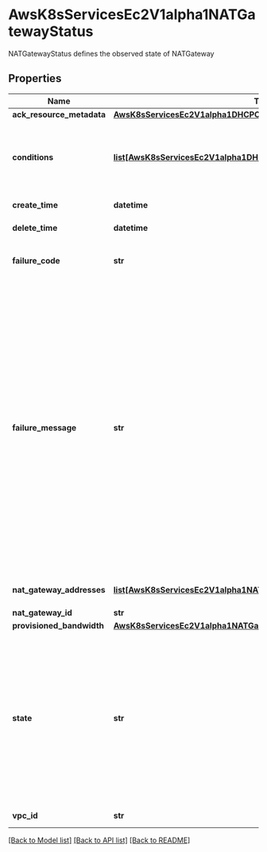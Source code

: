 # AwsK8sServicesEc2V1alpha1NATGatewayStatus

NATGatewayStatus defines the observed state of NATGateway
## Properties
Name | Type | Description | Notes
------------ | ------------- | ------------- | -------------
**ack_resource_metadata** | [**AwsK8sServicesEc2V1alpha1DHCPOptionsStatusAckResourceMetadata**](AwsK8sServicesEc2V1alpha1DHCPOptionsStatusAckResourceMetadata.md) |  | [optional] 
**conditions** | [**list[AwsK8sServicesEc2V1alpha1DHCPOptionsStatusConditions]**](AwsK8sServicesEc2V1alpha1DHCPOptionsStatusConditions.md) | All CRS managed by ACK have a common &#x60;Status.Conditions&#x60; member that contains a collection of &#x60;ackv1alpha1.Condition&#x60; objects that describe the various terminal states of the CR and its backend AWS service API resource | [optional] 
**create_time** | **datetime** | The date and time the NAT gateway was created. | [optional] 
**delete_time** | **datetime** | The date and time the NAT gateway was deleted, if applicable. | [optional] 
**failure_code** | **str** | If the NAT gateway could not be created, specifies the error code for the failure. (InsufficientFreeAddressesInSubnet | Gateway.NotAttached | InvalidAllocationID.NotFound | Resource.AlreadyAssociated | InternalError | InvalidSubnetID.NotFound) | [optional] 
**failure_message** | **str** | If the NAT gateway could not be created, specifies the error message for the failure, that corresponds to the error code.   * For InsufficientFreeAddressesInSubnet: \&quot;Subnet has insufficient free addresses to create this NAT gateway\&quot;   * For Gateway.NotAttached: \&quot;Network vpc-xxxxxxxx has no Internet gateway attached\&quot;   * For InvalidAllocationID.NotFound: \&quot;Elastic IP address eipalloc-xxxxxxxx could not be associated with this NAT gateway\&quot;   * For Resource.AlreadyAssociated: \&quot;Elastic IP address eipalloc-xxxxxxxx is already associated\&quot;   * For InternalError: \&quot;Network interface eni-xxxxxxxx, created and used internally by this NAT gateway is in an invalid state. Please try again.\&quot;   * For InvalidSubnetID.NotFound: \&quot;The specified subnet subnet-xxxxxxxx does not exist or could not be found.\&quot; | [optional] 
**nat_gateway_addresses** | [**list[AwsK8sServicesEc2V1alpha1NATGatewayStatusNatGatewayAddresses]**](AwsK8sServicesEc2V1alpha1NATGatewayStatusNatGatewayAddresses.md) | Information about the IP addresses and network interface associated with the NAT gateway. | [optional] 
**nat_gateway_id** | **str** | The ID of the NAT gateway. | [optional] 
**provisioned_bandwidth** | [**AwsK8sServicesEc2V1alpha1NATGatewayStatusProvisionedBandwidth**](AwsK8sServicesEc2V1alpha1NATGatewayStatusProvisionedBandwidth.md) |  | [optional] 
**state** | **str** | The state of the NAT gateway.   * pending: The NAT gateway is being created and is not ready to process traffic.   * failed: The NAT gateway could not be created. Check the failureCode and failureMessage fields for the reason.   * available: The NAT gateway is able to process traffic. This status remains until you delete the NAT gateway, and does not indicate the health of the NAT gateway.   * deleting: The NAT gateway is in the process of being terminated and may still be processing traffic.   * deleted: The NAT gateway has been terminated and is no longer processing traffic. | [optional] 
**vpc_id** | **str** | The ID of the VPC in which the NAT gateway is located. | [optional] 

[[Back to Model list]](../README.md#documentation-for-models) [[Back to API list]](../README.md#documentation-for-api-endpoints) [[Back to README]](../README.md)


